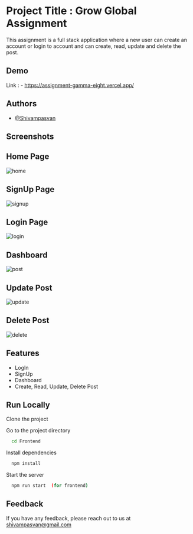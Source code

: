 
# Project Title : Grow Global Assignment


This assignment is a full stack application where a new user can create an account or login to account and can create, read, update and delete the post.

## Demo
Link : - https://assignment-gamma-eight.vercel.app/



## Authors

- [@Shivampasvan](https://github.com/Shivampasvan)

## Screenshots 

## Home Page
![home](https://github.com/Shivampasvan/grow-global-assignment/assets/112854390/a71ae508-796d-41e8-bc55-a9d81d487968)



## SignUp Page
![signup](https://github.com/Shivampasvan/grow-global-assignment/assets/112854390/6e4800be-76ec-4eb0-bd87-a3cbfa79434a)


## Login Page

![login](https://github.com/Shivampasvan/grow-global-assignment/assets/112854390/92dad8e5-0a91-4da2-a20a-1a20caf01a2e)



## Dashboard

![post](https://github.com/Shivampasvan/grow-global-assignment/assets/112854390/f042e612-d121-4bc4-a7c1-8a0df7a64eec)



## Update Post


![update](https://github.com/Shivampasvan/grow-global-assignment/assets/112854390/b1745f3b-6193-455f-a026-870c91d2ed0c)



## Delete Post


![delete](https://github.com/Shivampasvan/grow-global-assignment/assets/112854390/3acfd77d-092e-40e5-a241-db6dda647cb5)


## Features

- LogIn
- SignUp
- Dashboard
- Create, Read, Update, Delete Post


## Run Locally

Clone the project

Go to the project directory

```bash
  cd Frontend
```

Install dependencies

```bash
  npm install
```

Start the server

```bash
  npm run start  (for frontend)
```

## Feedback

If you have any feedback, please reach out to us at shivampasvan@gmail.com
